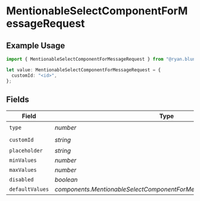 # MentionableSelectComponentForMessageRequest

## Example Usage

```typescript
import { MentionableSelectComponentForMessageRequest } from "@ryan.blunden/discord/models/components";

let value: MentionableSelectComponentForMessageRequest = {
  customId: "<id>",
};
```

## Fields

| Field                                                                   | Type                                                                    | Required                                                                | Description                                                             |
| ----------------------------------------------------------------------- | ----------------------------------------------------------------------- | ----------------------------------------------------------------------- | ----------------------------------------------------------------------- |
| `type`                                                                  | *number*                                                                | :heavy_check_mark:                                                      | N/A                                                                     |
| `customId`                                                              | *string*                                                                | :heavy_check_mark:                                                      | N/A                                                                     |
| `placeholder`                                                           | *string*                                                                | :heavy_minus_sign:                                                      | N/A                                                                     |
| `minValues`                                                             | *number*                                                                | :heavy_minus_sign:                                                      | N/A                                                                     |
| `maxValues`                                                             | *number*                                                                | :heavy_minus_sign:                                                      | N/A                                                                     |
| `disabled`                                                              | *boolean*                                                               | :heavy_minus_sign:                                                      | N/A                                                                     |
| `defaultValues`                                                         | *components.MentionableSelectComponentForMessageRequestDefaultValues*[] | :heavy_minus_sign:                                                      | N/A                                                                     |